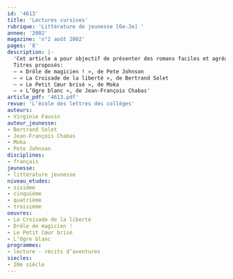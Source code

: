 ```yaml
---
id: '4613'
title: 'Lectures cursives'
rubrique: 'Littérature de jeunesse [6e-3e] '
annee: '2002'
magazine: 'n°2 août 2002'
pages: '8'
description: |-
  'Cet article a pour objectif de présenter des romans faciles et agréables à lire pour les élèves. Le choix des titres se fait selon deux critères : le plaisir que les collégiens peuvent tirer de la lecture et la qualité des œuvres.
  Titres proposés:
  – « Drôle de magicien ! », de Pete Johnson
  – « La Croisade de la liberté », de Bertrand Solet
  – « Le Petit Cœur brisé », de Moka
  – « L’Ogre blanc », de Jean-François Chabas'
article_pdf: '4613.pdf'
revue: 'L’école des lettres des collèges'
auteurs:
- Virginie Fauvin
auteur_jeunesse:
- Bertrand Solet
- Jean-François Chabas
- Moka
- Pete Johnson
disciplines:
- français
jeunesse:
- littérature jeunesse
niveau_etudes:
- sixième
- cinquième
- quatrième
- troisième
oeuvres:
- La Croisade de la liberté
- Drôle de magicien !
- Le Petit Cœur brisé
- L’Ogre blanc
programmes:
- lecture - récits d’aventures
siecles:
- 20e siècle
---
```

